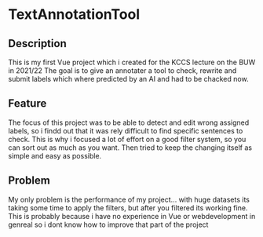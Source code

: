 # TextAnnotationTool

## Description
This is my first Vue project which i created for the KCCS lecture on the BUW in 2021/22
The goal is to give an annotater a tool to check, rewrite and submit labels which where predicted by an AI and had to be chacked now.

## Feature
The focus of this project was to be able to detect and edit wrong assigned labels, so i findd out that it was rely difficult to find specific sentences to check.
This is why i focused a lot of effort on a good filter system, so you can sort out as much as you want.
Then tried to keep the changing itself as simple and easy as possible.

## Problem
My only problem is the performance of my project... with huge datasets its taking some time to apply the filters, but after you filtered its working fine.
This is probably because i have no experience in Vue or webdevelopment in genreal so i dont know how to improve that part of the project
